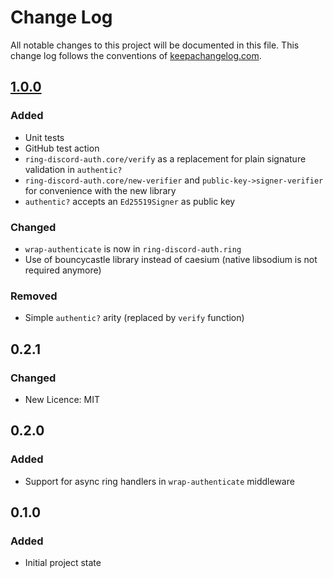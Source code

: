 # Change Log
All notable changes to this project will be documented in this file. This change log follows the conventions of [keepachangelog.com](http://keepachangelog.com/).

## [1.0.0]
### Added
- Unit tests
- GitHub test action
- `ring-discord-auth.core/verify` as a replacement for plain signature validation in `authentic?`
- `ring-discord-auth.core/new-verifier` and `public-key->signer-verifier` for convenience with the new library
- `authentic?` accepts an `Ed25519Signer` as public key

### Changed
- `wrap-authenticate` is now in `ring-discord-auth.ring`
- Use of bouncycastle library instead of caesium (native libsodium is not required anymore)

### Removed
- Simple `authentic?` arity (replaced by `verify` function)

## 0.2.1
### Changed
- New Licence: MIT

## 0.2.0
### Added 
- Support for async ring handlers in `wrap-authenticate` middleware

## 0.1.0
### Added
- Initial project state

[1.0.0]: https://github.com/JohnnyJayJay/ring-discord-auth/tree/1.0.0
[Unreleased]: https://github.com/JohnnyJayJay/ring-discord-auth/tree/develop
